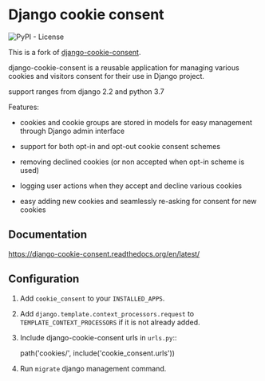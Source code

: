 Django cookie consent
=====================

![PyPI - License](https://img.shields.io/pypi/l/django-cookie-consent)

This is a fork of [django-cookie-consent](https://pypi.org/project/django-cookie-consent/).

django-cookie-consent is a reusable application for managing various
cookies and visitors consent for their use in Django project.

support ranges from django 2.2 and python 3.7

Features:

* cookies and cookie groups are stored in models for easy management
  through Django admin interface

* support for both opt-in and opt-out cookie consent schemes

* removing declined cookies (or non accepted when opt-in scheme is used)

* logging user actions when they accept and decline various cookies

* easy adding new cookies and seamlessly re-asking for consent for new cookies

Documentation
-------------

https://django-cookie-consent.readthedocs.org/en/latest/


Configuration
-------------

1. Add ``cookie_consent`` to your ``INSTALLED_APPS``.

2. Add ``django.template.context_processors.request``
   to ``TEMPLATE_CONTEXT_PROCESSORS`` if it is not already added.

3. Include django-cookie-consent urls in ``urls.py``::

    path('cookies/', include('cookie_consent.urls'))

4. Run ``migrate`` django management command.
